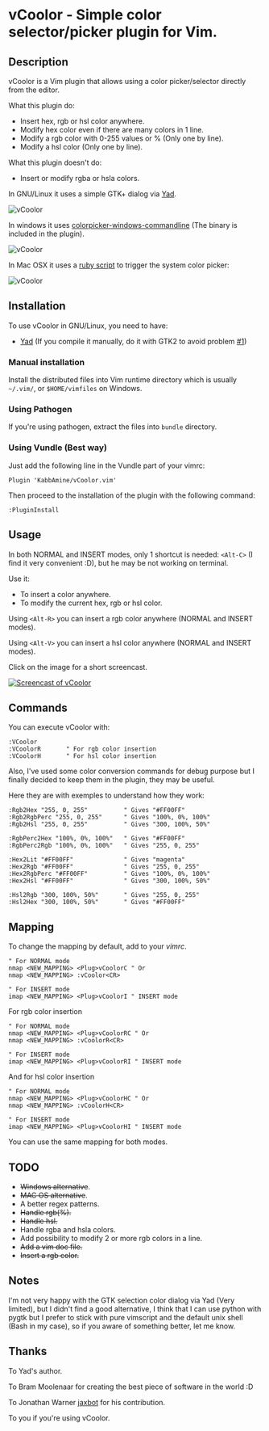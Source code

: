 vCoolor - Simple color selector/picker plugin for Vim.
======================================================

Description
-----------

vCoolor is a Vim plugin that allows using a color picker/selector directly from the editor.

What this plugin do:

* Insert hex, rgb or hsl color anywhere.
* Modify hex color even if there are many colors in 1 line.
* Modify a rgb color with 0-255 values or % (Only one by line).
* Modify a hsl color (Only one by line).

What this plugin doesn't do:

* Insert or modify rgba or hsla colors.

In GNU/Linux it uses a simple GTK+ dialog via [Yad](http://sourceforge.net/projects/yad-dialog/).

![vCoolor](.img/screen.png)

In windows it uses [colorpicker-windows-commandline](https://github.com/jaxbot/colorpicker-windows-commandline) (The binary is included in the plugin).

![vCoolor](.img/screen-win.png)

In Mac OSX it uses a [ruby script](https://github.com/KabbAmine/vCoolor.vim/tree/master/osx/color-picker) to trigger the system color picker:

![vCoolor](.img/screen-osx.png)

Installation
-------------

To use vCoolor in GNU/Linux, you need to have:

* [Yad](http://sourceforge.net/projects/yad-dialog/) (If you compile it manually, do it with GTK2 to avoid problem [#1](https://github.com/KabbAmine/vCoolor.vim/issues/1))

### Manual installation

Install the distributed files into Vim runtime directory which is usually `~/.vim/`, or `$HOME/vimfiles` on Windows.

### Using Pathogen
If you're using pathogen, extract the files into `bundle` directory.

### Using Vundle (Best way)
Just add the following line in the Vundle part of your vimrc:
    
	Plugin 'KabbAmine/vCoolor.vim'

Then proceed to the installation of the plugin with the following command:

	:PluginInstall

Usage
-----

In both NORMAL and INSERT modes, only 1 shortcut is needed: `<Alt-C>` (I find it very convenient :D), but he may be not working on terminal.

Use it:

* To insert a color anywhere.
* To modify the current hex, rgb or hsl color.

Using `<Alt-R>` you can insert a rgb color anywhere (NORMAL and INSERT modes).

Using `<Alt-V>` you can insert a hsl color anywhere (NORMAL and INSERT modes).

Click on the image for a short screencast.

[![Screencast of vCoolor](.img/play-me.jpg)](https://www.youtube.com/watch?v=ZBJ_-Uxm55U)

Commands
--------

You can execute vCoolor with:

	:VCoolor
    :VCoolorR		" For rgb color insertion
    :VCoolorH		" For hsl color insertion

Also, I've used some color conversion commands for debug purpose but I finally decided to keep them in the plugin, they may be useful.

Here they are with exemples to understand how they work:

	:Rgb2Hex "255, 0, 255"			" Gives "#FF00FF"
	:Rgb2RgbPerc "255, 0, 255"		" Gives "100%, 0%, 100%"
    :Rgb2Hsl "255, 0, 255"			" Gives "300, 100%, 50%"

    :RgbPerc2Hex "100%, 0%, 100%"	" Gives "#FF00FF"
	:RgbPerc2Rgb "100%, 0%, 100%"	" Gives "255, 0, 255"

    :Hex2Lit "#FF00FF"				" Gives "magenta"
	:Hex2Rgb "#FF00FF"				" Gives "255, 0, 255"
	:Hex2RgbPerc "#FF00FF"			" Gives "100%, 0%, 100%"
    :Hex2Hsl "#FF00FF"				" Gives "300, 100%, 50%"

    :Hsl2Rgb "300, 100%, 50%"		" Gives "255, 0, 255"
    :Hsl2Hex "300, 100%, 50%"		" Gives "#FF00FF"

Mapping
-------

To change the mapping by default, add to your *vimrc*.

	" For NORMAL mode
	nmap <NEW_MAPPING> <Plug>vCoolorC " Or
	nmap <NEW_MAPPING> :vCoolor<CR>
	
    " For INSERT mode
    imap <NEW_MAPPING> <Plug>vCoolorI " INSERT mode

For rgb color insertion

	" For NORMAL mode
	nmap <NEW_MAPPING> <Plug>vCoolorRC " Or
	nmap <NEW_MAPPING> :vCoolorR<CR>
	
    " For INSERT mode
    imap <NEW_MAPPING> <Plug>vCoolorRI " INSERT mode

And for hsl color insertion

	" For NORMAL mode
	nmap <NEW_MAPPING> <Plug>vCoolorHC " Or
	nmap <NEW_MAPPING> :vCoolorH<CR>
	
    " For INSERT mode
    imap <NEW_MAPPING> <Plug>vCoolorHI " INSERT mode

You can use the same mapping for both modes.

TODO
----

- ~~Windows alternative~~.
- ~~MAC OS alternative~~.
- A better regex patterns.
- ~~Handle rgb(%).~~
- ~~Handle hsl.~~
- Handle rgba and hsla colors.
- Add possibility to modify 2 or more rgb colors in a line.
- ~~Add a vim doc file.~~
- ~~Insert a rgb color.~~

Notes
-------------

I'm not very happy with the GTK selection color dialog via Yad (Very limited), but I didn't find a good alternative, I think that I can use python with pygtk but I prefer to stick with pure vimscript and the default unix shell (Bash in my case), so if you aware of something better, let me know.

Thanks
-------

To Yad's author.

To Bram Moolenaar for creating the best piece of software in the world :D

To Jonathan Warner [jaxbot](https://github.com/jaxbot) for his contribution.

To you if you're using vCoolor.
